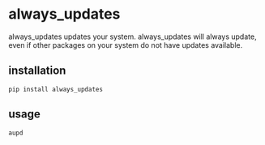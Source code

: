 # always_updates

always_updates updates your system. always_updates will always update, even
if other packages on your system do not have updates available.


## installation
```
pip install always_updates
```

## usage
```
aupd
```
